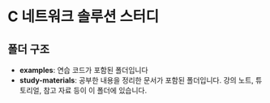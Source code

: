 # C 네트워크 솔루션 스터디

## 폴더 구조

- **examples**: 연습 코드가 포함된 폴더입니다
- **study-materials**: 공부한 내용을 정리한 문서가 포함된 폴더입니다. 강의 노트, 튜토리얼, 참고 자료 등이 이 폴더에 있습니다.
